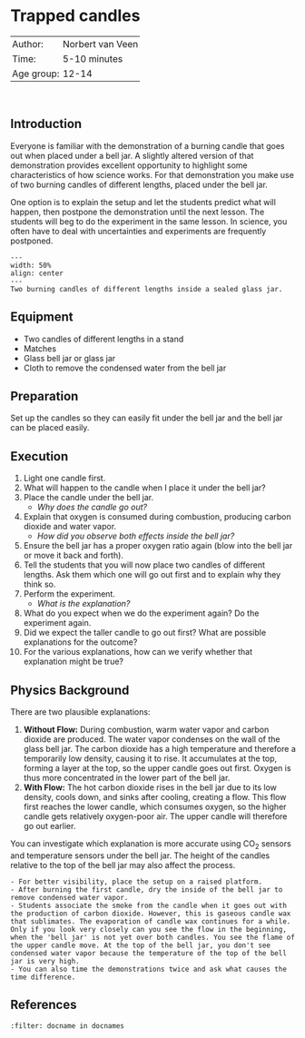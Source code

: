 # Trapped candles

<table style="width: 100%; border-collapse: collapse; border: none;">
    <tr style="background-color: var(--background-color);">  
        <td style="text-align: left; padding: 3px; border: none; color: var(--text-color)">Author:</td>
        <td style="text-align: left; padding: 3px; border: none; color: var(--text-color)">Norbert van Veen</td>
    </tr>
    <tr style="background-color: var(--background-color);"> 
        <td style="text-align: left; padding: 3px; border: none; color: var(--text-color)">Time:</td>
        <td style="text-align: left; padding: 3px; border: none; color: var(--text-color)">5-10 minutes</td>
    </tr>
    <tr style="background-color: var(--background-color);"> 
        <td style="text-align: left; padding: 3px; border: none; color: var(--text-color)">Age group:</td>
        <td style="text-align: left; padding: 3px; border: none; color: var(--text-color)">12-14</td>
    </tr>
</table><br>

## Introduction
Everyone is familiar with the demonstration of a burning candle that goes out when placed under a bell jar. A slightly altered version of that demonstration provides excellent opportunity to highlight some characteristics of how science works. For that demonstration you make use of two burning candles of different lengths, placed under the bell jar. 

One option is to explain the setup and let the students predict what will happen, then postpone the demonstration until the next lesson. The students will beg to do the experiment in the same lesson. In science, you often have to deal with uncertainties and experiments are frequently postponed.

```{figure} NV14_figuur_1_300dpi.jpg
---
width: 50%
align: center
---
Two burning candles of different lengths inside a sealed glass jar.
```

## Equipment
- Two candles of different lengths in a stand
- Matches
- Glass bell jar or glass jar
- Cloth to remove the condensed water from the bell jar

## Preparation
Set up the candles so they can easily fit under the bell jar and the bell jar can be placed easily.

## Execution
1. Light one candle first.
2. What will happen to the candle when I place it under the bell jar?
3. Place the candle under the bell jar.
    - *Why does the candle go out?*
4. Explain that oxygen is consumed during combustion, producing carbon dioxide and water vapor.
    - *How did you observe both effects inside the bell jar?* 
5. Ensure the bell jar has a proper oxygen ratio again (blow into the bell jar or move it back and forth).
6. Tell the students that you will now place two candles of different lengths. Ask them which one will go out first and to explain why they think so.
7. Perform the experiment.
    - *What is the explanation?*
8. What do you expect when we do the experiment again? Do the experiment again.
9. Did we expect the taller candle to go out first? What are possible explanations for the outcome? 
10. For the various explanations, how can we verify whether that explanation might be true? 

## Physics Background
There are two plausible explanations:
1. **Without Flow:** During combustion, warm water vapor and carbon dioxide are produced. The water vapor condenses on the wall of the glass bell jar. The carbon dioxide has a high temperature and therefore a temporarily low density, causing it to rise. It accumulates at the top, forming a layer at the top, so the upper candle goes out first. Oxygen is thus more concentrated in the lower part of the bell jar.
2. **With Flow:** The hot carbon dioxide rises in the bell jar due to its low density, cools down, and sinks after cooling, creating a flow. This flow first reaches the lower candle, which consumes oxygen, so the higher candle gets relatively oxygen-poor air. The upper candle will therefore go out earlier.

You can investigate which explanation is more accurate using CO$_2$ sensors and temperature sensors under the bell jar. The height of the candles relative to the top of the bell jar may also affect the process.

```{tip}
- For better visibility, place the setup on a raised platform.
- After burning the first candle, dry the inside of the bell jar to remove condensed water vapor.
- Students associate the smoke from the candle when it goes out with the production of carbon dioxide. However, this is gaseous candle wax that sublimates. The evaporation of candle wax continues for a while. Only if you look very closely can you see the flow in the beginning, when the 'bell jar' is not yet over both candles. You see the flame of the upper candle move. At the top of the bell jar, you don't see condensed water vapor because the temperature of the top of the bell jar is very high.
- You can also time the demonstrations twice and ask what causes the time difference.
```

## References
```{bibliography}
:filter: docname in docnames
```